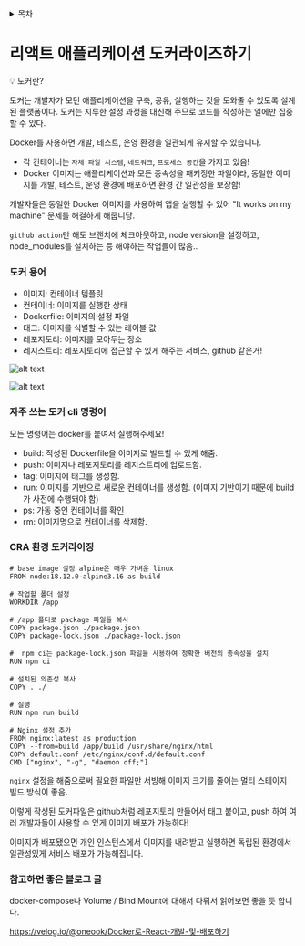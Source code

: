 <details>
<summary>목차</summary>

- [리액트 애플리케이션 도커라이즈하기](#리액트-애플리케이션-도커라이즈하기)
  - [도커 용어](#도커-용어)
  - [자주 쓰는 도커 cli 명령어](#자주-쓰는-도커-cli-명령어)
  - [CRA 환경 도커라이징](#cra-환경-도커라이징)
  - [참고하면 좋은 블로그 글](#참고하면-좋은-블로그-글)

</details>

# 리액트 애플리케이션 도커라이즈하기

<aside>
💡 도커란?

도커는 개발자가 모던 애플리케이션을 구축, 공유, 실행하는 것을 도와줄 수 있도록 설계된 플랫폼이다. 도커는 지루한 설정 과정을 대신해 주므로 코드를 작성하는 일에만 집중할 수 있다.

</aside>

Docker를 사용하면 개발, 테스트, 운영 환경을 일관되게 유지할 수 있습니다.

- 각 컨테이너는 `자체 파일 시스템`, `네트워크`, `프로세스 공간`을 가지고 있음!
- Docker 이미지는 애플리케이션과 모든 종속성을 패키징한 파일이라, 동일한 이미지를 개발, 테스트, 운영 환경에 배포하면 환경 간 일관성을 보장함!

개발자들은 동일한 Docker 이미지를 사용하여 앱을 실행할 수 있어 "It works on my machine" 문제를 해결하게 해줍니당.

`github action`만 해도 브랜치에 체크아웃하고, node version을 설정하고, node_modules를 설치하는 등 해야하는 작업들이 많음..

### 도커 용어

- 이미지: 컨테이너 템플릿
- 컨테이너: 이미지를 실행한 상태
- Dockerfile: 이미지의 설정 파일
- 태그: 이미지를 식별할 수 있는 레이블 값
- 레포지토리: 이미지를 모아두는 장소
- 레지스트리: 레포지토리에 접근할 수 있게 해주는 서비스, github 같은거!

![alt text](../../imgs/9.4장-MJ/image-1.png)

![alt text](../../imgs//9.4장-MJ/image-2.png)

### 자주 쓰는 도커 cli 명령어

모든 명령어는 docker를 붙여서 실행해주세요!

- build: 작성된 Dockerfile을 이미지로 빌드할 수 있게 해줌.
- push: 이미지나 레포지토리를 레지스트리에 업로드함.
- tag: 이미지에 태그를 생성함.
- run: 이미지를 기반으로 새로운 컨테이너를 생성함. (이미지 기반이기 때문에 build가 사전에 수행돼야 함)
- ps: 가동 중인 컨테이너를 확인
- rm: 이미지명으로 컨테이너를 삭제함.

### CRA 환경 도커라이징

```docker
# base image 설정 alpine은 매우 가벼운 linux
FROM node:18.12.0-alpine3.16 as build

# 작업할 폴더 설정
WORKDIR /app

# /app 폴더로 package 파일들 복사
COPY package.json ./package.json
COPY package-lock.json ./package-lock.json

#  npm ci는 package-lock.json 파일을 사용하여 정확한 버전의 종속성을 설치
RUN npm ci

# 설치된 의존성 복사
COPY . ./

# 실행
RUN npm run build

# Nginx 설정 추가
FROM nginx:latest as production
COPY --from=build /app/build /usr/share/nginx/html
COPY default.conf /etc/nginx/conf.d/default.conf
CMD ["nginx", "-g", "daemon off;"]
```

`nginx` 설정을 해줌으로써 필요한 파일만 서빙해 이미지 크기를 줄이는 멀티 스테이지 빌드 방식이 좋음.

이렇게 작성된 도커파일은 github처럼 레포지토리 만들어서 태그 붙이고, push 하여 여러 개발자들이 사용할 수 있게 이미지 배포가 가능하다!

이미지가 배포됐으면 개인 인스턴스에서 이미지를 내려받고 실행하면 독립된 환경에서 일관성있게 서비스 배포가 가능해집니다.

### 참고하면 좋은 블로그 글

docker-compose나 Volume / Bind Mount에 대해서 다뤄서 읽어보면 좋을 듯 합니다.

https://velog.io/@oneook/Docker로-React-개발-및-배포하기
